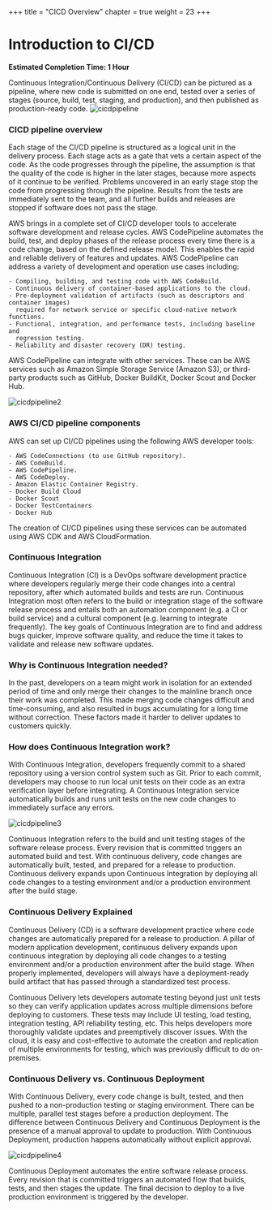 +++
title = "CICD Overview"
chapter = true
weight = 23
+++

# Introduction to CI/CD

**Estimated Completion Time: 1 Hour**

Continuous Integration/Continuous Delivery (CI/CD) can be pictured as a pipeline, where new code is submitted on one end, tested over a series of stages (source, build, test, staging, and production), and then published as production-ready code. 
![cicdpipeline](/images/cicdpipeline.png)


### CICD pipeline overview
Each stage of the CI/CD pipeline is structured as a logical unit in the delivery process. Each stage acts as a gate that vets a certain aspect of the code. As the code progresses through the pipeline, the assumption is that the quality of the code is higher in the later stages, because more aspects of it continue to be verified. Problems uncovered in an early stage stop the code from progressing through the pipeline. Results from the tests are immediately sent to the team, and all further builds and releases are stopped if software does not pass the stage.

AWS brings in a complete set of CI/CD developer tools to accelerate software development and release cycles. AWS CodePipeline automates the build, test, and deploy phases of the release process every time there is a code change, based on the defined release model. This enables the rapid and reliable delivery of features and updates.
AWS CodePipeline can address a variety of development and operation use cases including:

    - Compiling, building, and testing code with AWS CodeBuild.
    - Continuous delivery of container-based applications to the cloud.
    - Pre-deployment validation of artifacts (such as descriptors and container images) 
      required for network service or specific cloud-native network functions.
    - Functional, integration, and performance tests, including baseline and 
      regression testing.
    - Reliability and disaster recovery (DR) testing.


AWS CodePipeline can integrate with other services. These can be AWS services such as Amazon Simple Storage Service (Amazon S3), or third-party products such as GitHub, Docker BuildKit, Docker Scout and Docker Hub.

![cicdpipeline2](/images/cicdpipeline2.png)


### AWS CI/CD pipeline components
AWS can set up CI/CD pipelines using the following AWS developer tools:

    - AWS CodeConnections (to use GitHub repository).
    - AWS CodeBuild.
    - AWS CodePipeline.
    - AWS CodeDeploy.
    - Amazon Elastic Container Registry.
    - Docker Build Cloud
    - Docker Scout
    - Docker TestContainers
    - Docker Hub

The creation of CI/CD pipelines using these services can be automated using AWS CDK and AWS CloudFormation.
 

### Continuous Integration 

Continuous Integration (CI) is a DevOps software development practice where developers regularly merge their code changes into a central repository, after which automated builds and tests are run. Continuous Integration most often refers to the build or integration stage of the software release process and entails both an automation component (e.g. a CI or build service) and a cultural component (e.g. learning to integrate frequently). The key goals of Continuous Integration are to find and address bugs quicker, improve software quality, and reduce the time it takes to validate and release new software updates.

### Why is Continuous Integration needed?

In the past, developers on a team might work in isolation for an extended period of time and only merge their changes to the mainline branch once their work was completed. This made merging code changes difficult and time-consuming, and also resulted in bugs accumulating for a long time without correction. These factors made it harder to deliver updates to customers quickly.


### How does Continuous Integration work?

With Continuous Integration, developers frequently commit to a shared repository using a version control system such as Git. Prior to each commit, developers may choose to run local unit tests on their code as an extra verification layer before integrating. A Continuous Integration service automatically builds and runs unit tests on the new code changes to immediately surface any errors.

![cicdpipeline3](/images/cicdpipeline3.png)

Continuous Integration refers to the build and unit testing stages of the software release process. Every revision that is committed triggers an automated build and test. With continuous delivery, code changes are automatically built, tested, and prepared for a release to production. Continuous delivery expands upon Continuous Integration by deploying all code changes to a testing environment and/or a production environment after the build stage.

### Continuous Delivery Explained

Continuous Delivery (CD) is a software development practice where code changes are automatically prepared for a release to production. A pillar of modern application development, continuous delivery expands upon continuous integration by deploying all code changes to a testing environment and/or a production environment after the build stage. When properly implemented, developers will always have a deployment-ready build artifact that has passed through a standardized test process.

Continuous Delivery lets developers automate testing beyond just unit tests so they can verify application updates across multiple dimensions before deploying to customers. These tests may include UI testing, load testing, integration testing, API reliability testing, etc. This helps developers more thoroughly validate updates and preemptively discover issues. With the cloud, it is easy and cost-effective to automate the creation and replication of multiple environments for testing, which was previously difficult to do on-premises.


### Continuous Delivery vs. Continuous Deployment

With Continuous Delivery, every code change is built, tested, and then pushed to a non-production testing or staging environment. There can be multiple, parallel test stages before a production deployment. The difference between Continuous Delivery and Continuous Deployment is the presence of a manual approval to update to production. With Continuous Deployment, production happens automatically without explicit approval.

![cicdpipeline4](/images/cicdpipeline4.png)

Continuous Deployment automates the entire software release process. Every revision that is committed triggers an automated flow that builds, tests, and then stages the update. The final decision to deploy to a live production environment is triggered by the developer.
